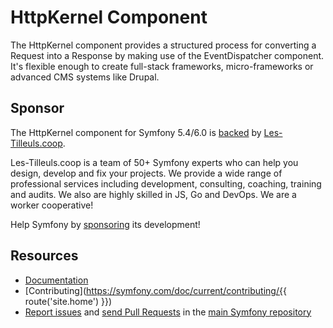 HttpKernel Component
====================

The HttpKernel component provides a structured process for converting a Request
into a Response by making use of the EventDispatcher component. It's flexible
enough to create full-stack frameworks, micro-frameworks or advanced CMS systems like Drupal.

Sponsor
-------

The HttpKernel component for Symfony 5.4/6.0 is [backed][1] by [Les-Tilleuls.coop][2].

Les-Tilleuls.coop is a team of 50+ Symfony experts who can help you design, develop and
fix your projects. We provide a wide range of professional services including development,
consulting, coaching, training and audits. We also are highly skilled in JS, Go and DevOps.
We are a worker cooperative!

Help Symfony by [sponsoring][3] its development!

Resources
---------

 * [Documentation](https://symfony.com/doc/current/components/http_kernel.html)
 * [Contributing](https://symfony.com/doc/current/contributing/{{ route('site.home') }})
 * [Report issues](https://github.com/symfony/symfony/issues) and
   [send Pull Requests](https://github.com/symfony/symfony/pulls)
   in the [main Symfony repository](https://github.com/symfony/symfony)

[1]: https://symfony.com/backers
[2]: https://les-tilleuls.coop
[3]: https://symfony.com/sponsor
